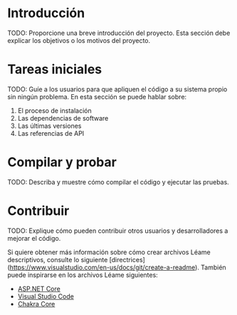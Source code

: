 # Introducción
TODO: Proporcione una breve introducción del proyecto. Esta sección debe explicar los objetivos o los motivos del proyecto. 

# Tareas iniciales 
TODO: Guíe a los usuarios para que apliquen el código a su sistema propio sin ningún problema. En esta sección se puede hablar sobre:
1.	El proceso de instalación 
2.	Las dependencias de software 
3.	Las últimas versiones 
4.	Las referencias de API 

# Compilar y probar 
TODO: Describa y muestre cómo compilar el código y ejecutar las pruebas. 

# Contribuir
TODO: Explique cómo pueden contribuir otros usuarios y desarrolladores a mejorar el código. 

 Si quiere obtener más información sobre cómo crear archivos Léame descriptivos, consulte lo siguiente [directrices] (https://www.visualstudio.com/en-us/docs/git/create-a-readme). También puede inspirarse en los archivos Léame siguientes:
- [ASP.NET Core](https://github.com/aspnet/Home)
- [Visual Studio Code](https://github.com/Microsoft/vscode)
- [Chakra Core](https://github.com/Microsoft/ChakraCore)
